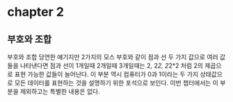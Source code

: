 # chapter 2

## 부호와 조합

부호와 조합
당연한 얘기지만 2가지의 모스 부호와 같이 점과 선 두 가지 값으로 여러 값들을 나타낸다면
점과 선이 1개일때 2개일때 3개일때는 2, 2*2, 2*2\*2 처럼 2의 제곱으로 표현 가능한 값들이 늘어난다.
이 부분 역시 컴퓨터가 0과 1이라는 두 가지 상태값으로 모든 데이터를 표현하는 것을 설명하기 위한 포석으로 보인다.
이번 챕터에서는 이 부분을 제외하고는 특별한 내용은 없다.
